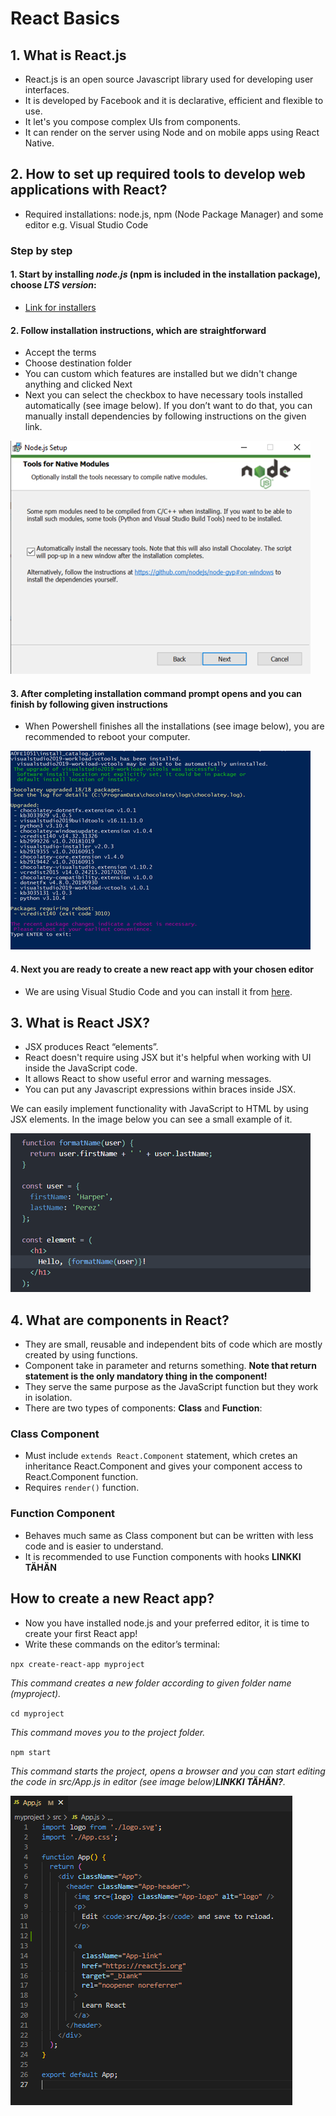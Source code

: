 # React Basics

## 1. What is React.js

- React.js is an open source Javascript library used for developing user interfaces.
- It is developed by Facebook and it is declarative, efficient and flexible to use.
- It let's you compose complex UIs from components.
- It can render on the server using Node and on mobile apps using React Native.

## 2.  How to set up required tools to develop web applications with React?

 - Required installations: node.js, npm (Node Package Manager) and some editor e.g. Visual Studio Code

### Step by step

#### 1. Start by installing *node.js* (npm is included in the installation package), choose *LTS version*:
   - [Link for installers](https://nodejs.org/en/download/)

#### 2. Follow installation instructions, which are straightforward 
   - Accept the terms
   - Choose destination folder
   - You can custom which features are installed but we didn't change anything and clicked Next
   - Next you can select the checkbox to have necessary tools installed automatically (see image below). If you don’t want to do that, you can manually install dependencies by following instructions on the given link. 
    
![Install tools](/pics/install_tools.png)

#### 3. After completing installation command prompt opens and you can finish by following given instructions
   - When Powershell finishes all the installations (see image below), you are recommended to reboot your computer.

![Powershell](/pics/powershell.png)

#### 4. Next you are ready to create a new react app with your chosen editor
   - We are using Visual Studio Code and you can install it from [here](https://code.visualstudio.com).

## 3. What is React JSX?

-  JSX produces React “elements”.
-  React doesn't require using JSX but it's helpful when working with UI inside the JavaScript code.
-  It allows React to show useful error and warning messages.
-  You can put any Javascript expressions within braces inside JSX.

We can easily implement functionality with JavaScript to HTML by using JSX elements. In the image below you can see a small example of it. 

![JSX](/pics/jsx_example.png)

## 4. What are components in React?

- They are small, reusable and independent bits of code which are mostly created by using functions.
- Component take in parameter and returns something. **Note that return statement is the only mandatory thing in the component!**
- They serve the same purpose as the JavaScript function but they work in isolation.
- There are two types of components: **Class** and **Function**:

### Class Component

- Must include `extends React.Component` statement, which cretes an inheritance React.Component and gives your component access to React.Component function.
- Requires `render()` function.

### Function Component

- Behaves much same as Class component but can be written with less code and is easier to understand.
- It is recommended to use Function components with hooks **LINKKI TÄHÄN**

## How to create a new React app?

- Now you have installed node.js and your preferred editor, it is time to create your first React app!
- Write these commands on the editor’s terminal:

`npx create-react-app myproject` 
  
*This command creates a new folder according to given folder name (myproject).*  
  
`cd myproject`  
  
*This command moves you to the project folder.*  
  
`npm start`  
    
*This command starts the project, opens a browser and you can start editing the code in src/App.js in editor (see image below)**LINKKI TÄHÄN?**.*  
  
    
![First App](/pics/first_app.png)
